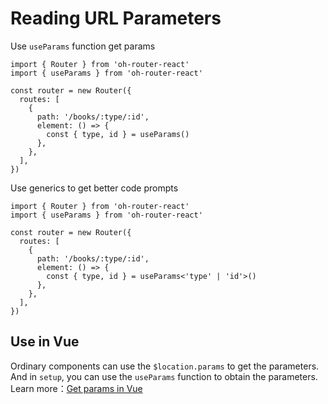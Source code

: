 # Reading URL Parameters

Use `useParams` function get params 

```tsx | pure
import { Router } from 'oh-router-react'
import { useParams } from 'oh-router-react'

const router = new Router({
  routes: [
    {
      path: '/books/:type/:id',
      element: () => {
        const { type, id } = useParams()
      },
    },
  ],
})
```

Use generics to get better code prompts

```tsx | pure
import { Router } from 'oh-router-react'
import { useParams } from 'oh-router-react'

const router = new Router({
  routes: [
    {
      path: '/books/:type/:id',
      element: () => {
        const { type, id } = useParams<'type' | 'id'>()
      },
    },
  ],
})
```

## Use in Vue

Ordinary components can use the `$location.params` to get the parameters. And in `setup`, you can use the `useParams` function to obtain the parameters. Learn more：[Get params in Vue](/zh/guide/use-in-vue#%E8%8E%B7%E5%8F%96%E8%B7%AF%E7%94%B1%E5%8F%82%E6%95%B0)
